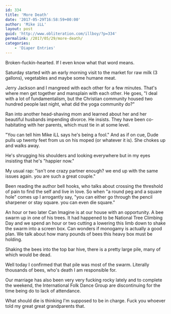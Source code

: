 ```yaml
---
id: 334
title: 'More Death'
date: '2017-05-29T16:58:59+00:00'
author: 'Mike iLL'
layout: post
guid: 'http://www.obliteration.com/illboy/?p=334'
permalink: /2017/05/29/more-death/
categories:
    - 'Diaper Entries'
---
```


Broken-fuckin-hearted. If I even know what that word means.

Saturday started with an early morning visit to the market for raw milk (3 gallons), vegetables and maybe some humane meat.

Jerry Jackson and I mangreed with each other for a few minutes. That's where men get together and mansplain with each other. He goes, "I deal with a lot of fundamentalism, but the Christian community housed two hundred people last night, what did the yoga community do?"

Ran into another head-shaving mom and learned about her and her beautiful husbands impending divorce. He insists. They have been co-habitating with her parents, which must tie in at some level.

"You can tell him Mike iLL says he's being a fool." And as if on cue, Dude pulls up twenty feet from us on his moped (or whatever it is). She chokes up and walks away.

He's shrugging his shoulders and looking everywhere but in my eyes insisting that he's "happier now."

My usual rap: "isn't one crazy partner enough? we end up with the same issues again. you are such a great couple."

Been reading the author bell hooks, who talks about crossing the threshold of pain to find the self and live in love. So when "a round peg and a square hole" comes up I arrogantly say, "you can either go through the pencil sharpener or stay square. you can even die square."

An hour or two later Can Imagine is at our house with an opportunity. A bee swarm up in one of his trees. It had happened to be National Tree Climbing Day and we spend an hour or two cutting a lowering this limb down to shake the swarm into a screen box. Can wonders if monogamy is actually a good plan. We talk about how many pounds of bees this heavy box must be holding.

Shaking the bees into the top bar hive, there is a pretty large pile, many of which would be dead.

Well today I confirmed that that pile was most of the swarm. Literally thousands of bees, who's death I am responsible for.

Our marriage has also been very very fucking rocky lately and to complete the weekend, the International Folk Dance Group are discontinuing for the time being do to lack of attendance.

What should die is thinking I'm supposed to be in charge. Fuck you whoever told my great great grandparents that.